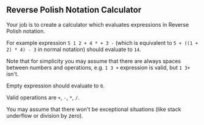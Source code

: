 ## Reverse Polish Notation Calculator

Your job is to create a calculator which evaluates expressions in Reverse Polish notation.

For example expression ```5 1 2 + 4 * + 3 -``` (which is equivalent to ```5 + ((1 + 2) * 4) - 3``` in normal notation) should evaluate to ```14```.

Note that for simplicity you may assume that there are always spaces between numbers and operations, e.g. ```1 3 +``` expression is valid, but ```1 3+``` isn't.

Empty expression should evaluate to ```0```.

Valid operations are ```+```, ```-```, ```*```, ```/```.

You may assume that there won't be exceptional situations (like stack underflow or division by zero).